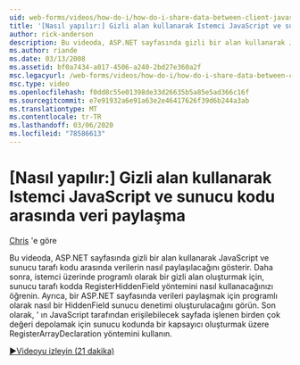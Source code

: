 ```yaml
---
uid: web-forms/videos/how-do-i/how-do-i-share-data-between-client-javascript-and-server-code-using-a-hidden-field
title: '[Nasıl yapılır:] Gizli alan kullanarak Istemci JavaScript ve sunucu kodu arasında veri paylaşma | Microsoft Docs'
author: rick-anderson
description: Bu videoda, ASP.NET sayfasında gizli bir alan kullanarak JavaScript ve sunucu tarafı kodu arasında verilerin nasıl paylaşılacağını gösterir. Daha sonra, t...
ms.author: riande
ms.date: 03/13/2008
ms.assetid: bf0a7434-a017-4506-a240-2bd27e360a2f
msc.legacyurl: /web-forms/videos/how-do-i/how-do-i-share-data-between-client-javascript-and-server-code-using-a-hidden-field
msc.type: video
ms.openlocfilehash: f0dd8c55e01398de33d26635b5a85e5ad366c16f
ms.sourcegitcommit: e7e91932a6e91a63e2e46417626f39d6b244a3ab
ms.translationtype: MT
ms.contentlocale: tr-TR
ms.lasthandoff: 03/06/2020
ms.locfileid: "78586613"
---
```

# <a name="how-do-i-share-data-between-client-javascript-and-server-code-using-a-hidden-field"></a>[Nasıl yapılır:] Gizli alan kullanarak Istemci JavaScript ve sunucu kodu arasında veri paylaşma

[Chris](https://twitter.com/chrispels) 'e göre

Bu videoda, ASP.NET sayfasında gizli bir alan kullanarak JavaScript ve sunucu tarafı kodu arasında verilerin nasıl paylaşılacağını gösterir. Daha sonra, istemci üzerinde programlı olarak bir gizli alan oluşturmak için, sunucu tarafı kodda RegisterHiddenField yöntemini nasıl kullanacağınızı öğrenin. Ayrıca, bir ASP.NET sayfasında verileri paylaşmak için programlı olarak nasıl bir HiddenField sunucu denetimi oluşturulacağını görün. Son olarak, ' ın JavaScript tarafından erişilebilecek sayfada işlenen birden çok değeri depolamak için sunucu kodunda bir kapsayıcı oluşturmak üzere RegisterArrayDeclaration yöntemini kullanın.

[&#9654;Videoyu izleyin (21 dakika)](https://channel9.msdn.com/Blogs/ASP-NET-Site-Videos/how-do-i-share-data-between-client-javascript-and-server-code-using-a-hidden-field)
